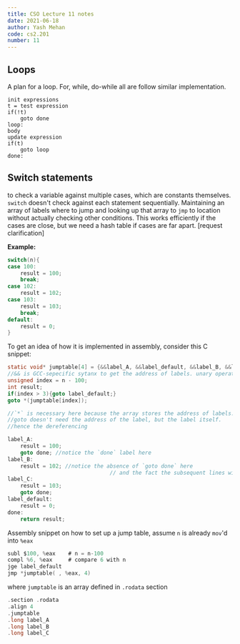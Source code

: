 ```yaml
---
title: CSO Lecture 11 notes
date: 2021-06-18
author: Yash Mehan
code: cs2.201
number: 11
---
```

## Loops

A plan for a loop. For, while, do-while all are follow similar implementation.

```
init expressions
t = test expression
if(!t)
	goto done
loop:
body
update expression
if(t)
	goto loop
done:
```

## Switch statements

to check a variable against multiple cases, which are constants themselves. `switch` doesn't check against each statement sequentially. Maintaining an array of labels where to jump and looking up that array to `jmp` to location without actually checking other conditions. This works efficiently if the cases are close, but we need a hash table if cases are far apart. [request clarification] 

**Example:**

```c
switch(n){
case 100:
	result = 100;
	break;
case 102:
	result = 102;
case 103:
	result = 103;
	break;
default:
	result = 0;
}
```

To get an idea of how it is implemented in assembly, consider this C snippet:

```c
static void* jumptable[4] = {&&label_A, &&label_default, &&label_B, &&label_C};
//&& is GCC-sepecific sytanx to get the address of labels. unary operator
unsigned index = n - 100; 
int result;
if(index > 3){goto label_default;}
goto *(jumptable[index]);

//`*` is necessary here because the array stores the address of labels. 
//goto doesn't need the address of the label, but the label itself.
//hence the dereferencing 

label_A:
	result = 100;
	goto done; //notice the `done` label here
label_B:
	result = 102; //notice the absence of `goto done` here
								// and the fact the subsequent lines will be executed
label_C:
	result = 103;
	goto done;
label_default:
	result = 0;
done:
	return result;
```

 Assembly snippet on how to set up a jump table, assume `n` is already `mov`'d into `%eax`

```c
subl $100, %eax    # n = n-100 
compl %6, %eax     # compare 6 with n
jge label_default
jmp *jumptable( , %eax, 4)
```

where `jumptable` is an array defined in `.rodata` section

```c
.section .rodata
.align 4
.jumptable
.long label_A
.long label_B
.long label_C
```
